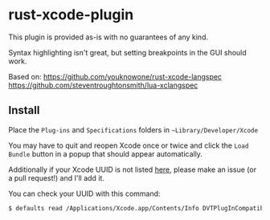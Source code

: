 # rust-xcode-plugin

This plugin is provided as-is with no guarantees of any kind.

Syntax highlighting isn't great, but setting breakpoints in the GUI should work.

Based on: 
https://github.com/youknowone/rust-xcode-langspec
https://github.com/steventroughtonsmith/lua-xclangspec

## Install
Place the `Plug-ins` and `Specifications` folders in `~Library/Developer/Xcode`

You may have to quit and reopen Xcode once or twice and click the `Load Bundle` button in a popup that should appear automatically.

Additionally if your Xcode UUID is not listed [here](https://github.com/mtak-/rust-xcode-plugin/blob/master/Plug-ins/Rust.ideplugin/Contents/Info.plist), please make an issue (or a pull request!) and I'll add it.

You can check your UUID with this command:
```sh
$ defaults read /Applications/Xcode.app/Contents/Info DVTPlugInCompatibilityUUID
```